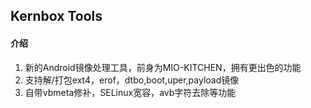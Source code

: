 ## Kernbox Tools
####  **介绍**
1. 新的Android镜像处理工具，前身为MIO-KITCHEN，拥有更出色的功能
2. 支持解/打包ext4，erof，dtbo,boot,uper,payload镜像
3. 自带vbmeta修补，SELinux宽容，avb字符去除等功能
